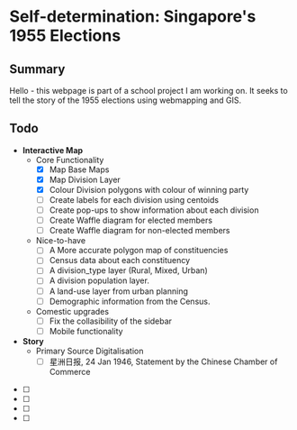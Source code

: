 # Self-determination: Singapore's 1955 Elections

## Summary
Hello - this webpage is part of a school project I am working on. It seeks to tell the story of the 1955 elections using webmapping and GIS. 


## Todo
- __Interactive Map__
	- Core Functionality
		- [x] Map Base Maps
		- [x] Map Division Layer
		- [x] Colour Division polygons with colour of winning party
		- [ ] Create labels for each division using centoids
		- [ ] Create pop-ups to show information about each division
		- [ ] Create Waffle diagram for elected members
		- [ ] Create Waffle diagram for non-elected members
	- Nice-to-have
		- [ ] A More accurate polygon map of constituencies
		- [ ] Census data about each constituency
		- [ ] A division_type layer (Rural, Mixed, Urban)
		- [ ] A division population layer.
		- [ ] A land-use layer from urban planning
		- [ ] Demographic information from the Census.
	- Comestic upgrades
		- [ ] Fix the collasibility of the sidebar
		- [ ] Mobile functionality
		
- __Story__ 
    - Primary Source Digitalisation
        - [ ] 星洲日报, 24 Jan 1946, Statement by the Chinese Chamber of Commerce
- [ ]
- [ ]
- [ ]
- [ ]
